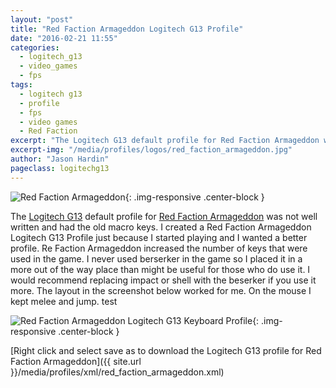 ```yaml
---
layout: "post"
title: "Red Faction Armageddon Logitech G13 Profile"
date: "2016-02-21 11:55"
categories:
  - logitech_g13
  - video_games
  - fps
tags:
  - logitech g13
  - profile
  - fps
  - video games
  - Red Faction
excerpt: "The Logitech G13 default profile for Red Faction Armageddon was not well written and had the old macro keys. I created a Red Faction Armageddon Logitech G13 Profile just because I started playing and I wanted a better profile."
excerpt-img: "/media/profiles/logos/red_faction_armageddon.jpg"
author: "Jason Hardin"
pageclass: logitechg13
---
```

![Red Faction Armageddon]({{site.url}}/media/profiles/logos/red_faction_armageddon.jpg){: .img-responsive  .center-block }

The [Logitech G13](http://gaming.logitech.com/en-us/product/g13-advanced-gameboard) default profile for [Red Faction Armageddon](http://store.steampowered.com/app/55110/) was not well written and had the old macro keys. I created a Red Faction Armageddon Logitech G13 Profile just because I started playing and I wanted a better profile. Re Faction Armageddon increased the number of keys that were used in the game. I never used berserker in the game so I placed it in a more out of the way place than might be useful for those who do use it. I would recommend replacing impact or shell with the beserker if you use it more. The layout in the screenshot below worked for me. On the mouse I kept melee and jump. test

![Red Faction Armageddon Logitech G13 Keyboard Profile]({{site.url}}/media/profiles/layouts/red_faction_armageddon_keyboard_layout.png){: .img-responsive  .center-block }

[Right click and select save as to download the Logitech G13 profile for Red Faction Armageddon]({{ site.url }}/media/profiles/xml/red_faction_armageddon.xml)
